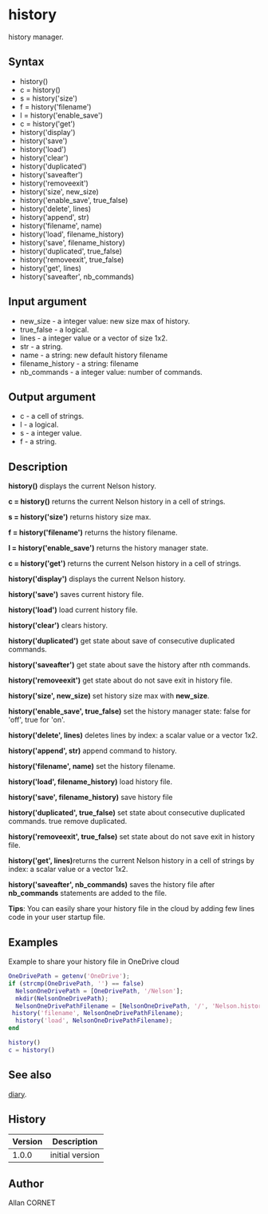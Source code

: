 

# history

history manager.

## Syntax

- history()
- c = history()
- s = history('size')
- f = history('filename')
- l = history('enable_save')
- c = history('get')
- history('display')
- history('save')
- history('load')
- history('clear')
- history('duplicated')
- history('saveafter')
- history('removeexit')
- history('size', new_size)
- history('enable_save', true_false)
- history('delete', lines)
- history('append', str)
- history('filename', name)
- history('load', filename_history)
- history('save', filename_history)
- history('duplicated', true_false)
- history('removeexit', true_false)
- history('get', lines)
- history('saveafter', nb_commands)

## Input argument

 - new_size - a integer value: new size max of history.
 - true_false - a logical.
 - lines - a integer value or a vector of size 1x2.
 - str - a string.
 - name - a string: new default history filename
 - filename_history - a string: filename
 - nb_commands - a integer value: number of commands.

## Output argument

 - c - a cell of strings.
 - l - a logical.
 - s - a integer value.
 - f - a string.

## Description


  <p><b>history()</b> displays the current Nelson history.</p>
  <p><b>c = history()</b> returns the current Nelson history in a cell of strings.</p>
  <p><b>s = history('size')</b> returns history size max.</p>
  <p><b>f = history('filename')</b> returns the history filename.</p>
  <p><b>l = history('enable_save')</b> returns the history manager state.</p>
  <p><b>c = history('get')</b> returns the current Nelson history in a cell of strings.</p>
  <p><b>history('display')</b> displays the current Nelson history.</p>
  <p><b>history('save')</b> saves current history file.</p>
  <p><b>history('load')</b> load current history file.</p>
  <p><b>history('clear')</b> clears history.</p>
  <p><b>history('duplicated')</b> get state about save of consecutive duplicated commands.</p>
  <p><b>history('saveafter')</b> get state about save the history after nth commands.</p>
  <p><b>history('removeexit')</b> get state about do not save exit in history file.</p>
  <p><b>history('size', new_size)</b> set history size max with <b>new_size</b>.</p>
  <p><b>history('enable_save', true_false)</b> set the history manager state: false for 'off', true for 'on'.</p>
  <p><b>history('delete', lines)</b> deletes lines by index: a scalar value or a vector 1x2.</p>
  <p><b>history('append', str)</b> append command to history.</p>
  <p><b>history('filename', name)</b> set the history filename.</p>
  <p><b>history('load', filename_history)</b> load history file.</p>
  <p><b>history('save', filename_history)</b> save history file</p>
  <p><b>history('duplicated', true_false)</b> set state about consecutive duplicated commands. true remove duplicated.</p>
  <p><b>history('removeexit', true_false)</b> set state about do not save exit in history file.</p>
  <p><b>history('get', lines)</b>returns the current Nelson history in a cell of strings by index: a scalar value or a vector 1x2.</p>
  <p><b>history('saveafter', nb_commands)</b> saves the history file after <b>nb_commands</b> statements are added to the file.</p>
  <p><b>Tips</b>: You can easily share your history file in the cloud by adding few lines code in your user startup file.</p>


## Examples

Example to share your history file in OneDrive cloud
```matlab
OneDrivePath = getenv('OneDrive');
if (strcmp(OneDrivePath, '') == false)
  NelsonOneDrivePath = [OneDrivePath, '/Nelson'];
  mkdir(NelsonOneDrivePath);
  NelsonOneDrivePathFilename = [NelsonOneDrivePath, '/', 'Nelson.history'];
 history('filename', NelsonOneDrivePathFilename);
  history('load', NelsonOneDrivePathFilename);
end
```
```matlab
history()
c = history()
```

## See also

[diary](../stream_manager/diary.md).
## History

|Version|Description|
|------|------|
|1.0.0|initial version|


## Author

Allan CORNET



